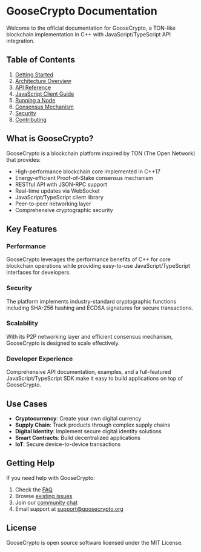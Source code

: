 # GooseCrypto Documentation

Welcome to the official documentation for GooseCrypto, a TON-like blockchain implementation in C++ with JavaScript/TypeScript API integration.

## Table of Contents

1. [Getting Started](getting-started.md)
2. [Architecture Overview](architecture.md)
3. [API Reference](api-reference.md)
4. [JavaScript Client Guide](javascript-client.md)
5. [Running a Node](running-node.md)
6. [Consensus Mechanism](consensus.md)
7. [Security](security.md)
8. [Contributing](contributing.md)

## What is GooseCrypto?

GooseCrypto is a blockchain platform inspired by TON (The Open Network) that provides:

- High-performance blockchain core implemented in C++17
- Energy-efficient Proof-of-Stake consensus mechanism
- RESTful API with JSON-RPC support
- Real-time updates via WebSocket
- JavaScript/TypeScript client library
- Peer-to-peer networking layer
- Comprehensive cryptographic security

## Key Features

### Performance
GooseCrypto leverages the performance benefits of C++ for core blockchain operations while providing easy-to-use JavaScript/TypeScript interfaces for developers.

### Security
The platform implements industry-standard cryptographic functions including SHA-256 hashing and ECDSA signatures for secure transactions.

### Scalability
With its P2P networking layer and efficient consensus mechanism, GooseCrypto is designed to scale effectively.

### Developer Experience
Comprehensive API documentation, examples, and a full-featured JavaScript/TypeScript SDK make it easy to build applications on top of GooseCrypto.

## Use Cases

- **Cryptocurrency**: Create your own digital currency
- **Supply Chain**: Track products through complex supply chains
- **Digital Identity**: Implement secure digital identity solutions
- **Smart Contracts**: Build decentralized applications
- **IoT**: Secure device-to-device transactions

## Getting Help

If you need help with GooseCrypto:

1. Check the [FAQ](faq.md)
2. Browse [existing issues](https://github.com/yourusername/goosecrypto/issues)
3. Join our [community chat](https://discord.gg/goosecrypto)
4. Email support at support@goosecrypto.org

## License

GooseCrypto is open source software licensed under the MIT License.